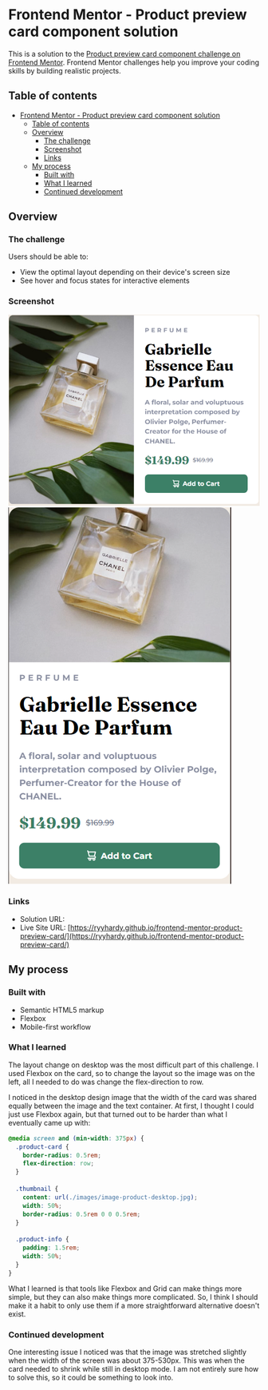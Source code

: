 # Frontend Mentor - Product preview card component solution

This is a solution to the [Product preview card component challenge on Frontend Mentor](https://www.frontendmentor.io/challenges/product-preview-card-component-GO7UmttRfa). Frontend Mentor challenges help you improve your coding skills by building realistic projects. 

## Table of contents

- [Frontend Mentor - Product preview card component solution](#frontend-mentor---product-preview-card-component-solution)
    - [Table of contents](#table-of-contents)
    - [Overview](#overview)
        - [The challenge](#the-challenge)
        - [Screenshot](#screenshot)
        - [Links](#links)
    - [My process](#my-process)
        - [Built with](#built-with)
        - [What I learned](#what-i-learned)
        - [Continued development](#continued-development)

## Overview

### The challenge

Users should be able to:

- View the optimal layout depending on their device's screen size
- See hover and focus states for interactive elements

### Screenshot

![](./screenshot-desktop.png)
![](./screenshot-mobile.png)

### Links

- Solution URL: 
- Live Site URL: [https://ryyhardy.github.io/frontend-mentor-product-preview-card/](https://ryyhardy.github.io/frontend-mentor-product-preview-card/)

## My process

### Built with

- Semantic HTML5 markup
- Flexbox
- Mobile-first workflow

### What I learned

The layout change on desktop was the most difficult part of this challenge.
I used Flexbox on the card, so to change the layout so
the image was on the left,
all I needed to do was change the flex-direction to row.

I noticed in the desktop design image that the width of the card
was shared equally between the image and the text container.
At first, I thought I could just use Flexbox again, but
that turned out to be harder than what I eventually
came up with:

```css
@media screen and (min-width: 375px) {
  .product-card {
    border-radius: 0.5rem;
    flex-direction: row;
  }

  .thumbnail {
    content: url(./images/image-product-desktop.jpg);
    width: 50%;
    border-radius: 0.5rem 0 0 0.5rem;
  }

  .product-info {
    padding: 1.5rem;
    width: 50%;
  }
}
```

What I learned is that tools like Flexbox and Grid can
make things more simple, but they can also make things more
complicated. So, I think I should make it a habit 
to only use them if a more straightforward alternative doesn't exist.

### Continued development

One interesting issue I noticed was that the image was stretched
slightly when the width of the screen was about 375-530px. This
was when the card needed to shrink while still in desktop mode.
I am not entirely sure how to solve this, so it could be something
to look into.
